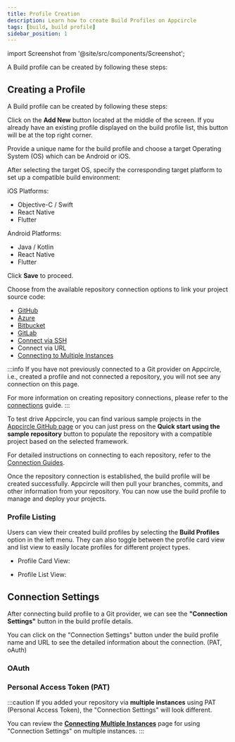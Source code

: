 ```yaml
---
title: Profile Creation
description: Learn how to create Build Profiles on Appcircle
tags: [build, build profile]
sidebar_position: 1
---
```


import Screenshot from '@site/src/components/Screenshot';

A Build profile can be created by following these steps:

## Creating a Profile

A Build profile can be created by following these steps:

Click on the **Add New** button located at the middle of the screen. If you already have an existing profile displayed on the build profile list, this button will be at the top right corner.

<Screenshot url='https://cdn.appcircle.io/docs/assets/BE5278-build1.png' alt="Build Profile Creation" />

Provide a unique name for the build profile and choose a target Operating System (OS) which can be Android or iOS.

<Screenshot url='https://cdn.appcircle.io/docs/assets/BE5278-build2.png' alt="Build Profile Naming" />

After selecting the target OS, specify the corresponding target platform to set up a compatible build environment:

iOS Platforms:
* Objective-C / Swift
* React Native
* Flutter

Android Platforms:
* Java / Kotlin
* React Native
* Flutter

Click **Save** to proceed.

Choose from the available repository connection options to link your project source code:

* [GitHub](/build/manage-the-connections/adding-a-build-profile/connecting-to-github)
* [Azure](/build/manage-the-connections/adding-a-build-profile/connecting-to-azure)
* [Bitbucket](/build/manage-the-connections/adding-a-build-profile/connecting-to-bitbucket)
* [GitLab](/build/manage-the-connections/adding-a-build-profile/connecting-to-gitlab)
* [Connect via SSH](/build/manage-the-connections/adding-a-build-profile/connecting-to-private-repository-via-ssh)
* Connect via URL
* [Connecting to Multiple Instances](/build/manage-the-connections/adding-a-build-profile/connecting-multiple-instance)

<Screenshot url='https://cdn.appcircle.io/docs/assets/BE5278-build3.png' alt="Repository connection" />

:::info
If you have not previously connected to a Git provider on Appcircle, i.e., created a profile and not connected a repository, you will not see any connection on this page.

For more information on creating repository connections, please refer to the [connections](/build/manage-the-connections) guide.
:::

To test drive Appcircle, you can find various sample projects in the [Appcircle GitHub page](https://github.com/appcircleio?q=sample) or you can just press on the **Quick start using the sample repository** button to populate the repository with a compatible project based on the selected framework.

For detailed instructions on connecting to each repository, refer to the [Connection Guides](/build/manage-the-connections/adding-a-build-profile#connect-your-repository).

Once the repository connection is established, the build profile will be created successfully. Appcircle will then pull your branches, commits, and other information from your repository. You can now use the build profile to manage and deploy your projects.

<Screenshot url='https://cdn.appcircle.io/docs/assets/BE5278-build4.png' alt="Build Profile"/>

### Profile Listing

Users can view their created build profiles by selecting the **Build Profiles** option in the left menu. They can also toggle between the profile card view and list view to easily locate profiles for different project types.

- Profile Card View:

<Screenshot url='https://cdn.appcircle.io/docs/assets/BE5278-view2.png' alt="Build view"/>

- Profile List View:

<Screenshot url='https://cdn.appcircle.io/docs/assets/BE5278-view1.png' alt="Build view alternate"/>

## Connection Settings

After connecting build profile to a Git provider, we can see the **"Connection Settings"** button in the build profile details.

<Screenshot url='https://cdn.appcircle.io/docs/assets/connection-settings-main-1.png' />

You can click on the "Connection Settings" button under the build profile name and URL to see the detailed information about the connection. (PAT, oAuth)

### OAuth

<Screenshot url='https://cdn.appcircle.io/docs/assets/connection-settings-main-2.png' />

### Personal Access Token (PAT)

<Screenshot url='https://cdn.appcircle.io/docs/assets/connection-settings-main-3.png' />

:::caution
If you added your repository via **multiple instances** using PAT (Personal Access Token), the "Connection Settings" will look different.

You can review the [**Connecting Multiple Instances**](/build/manage-the-connections/adding-a-build-profile/connecting-multiple-instance#connection-settings-for-multiple-instances) page for using "Connection Settings" on multiple instances.
:::
